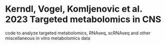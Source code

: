 # Kerndl, Vogel, Komljenovic et al. 2023 Targeted metabolomics in CNS
code to analyze targeted metabolomics, RNAseq, scRNAseq and other miscellaneous in vitro metabolomics data





